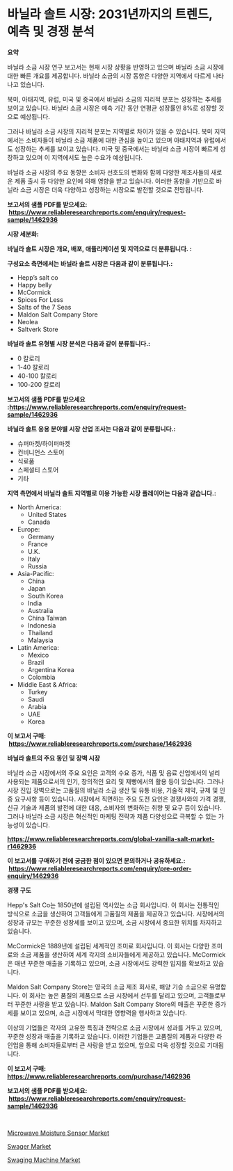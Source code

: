 <p><h1>바닐라 솔트 시장: 2031년까지의 트렌드, 예측 및 경쟁 분석</h1></p><p><strong>요약</strong></p>
<p><p>바닐라 소금 시장 연구 보고서는 현재 시장 상황을 반영하고 있으며 바닐라 소금 시장에 대한 빠른 개요를 제공합니다. 바닐라 소금의 시장 동향은 다양한 지역에서 다르게 나타나고 있습니다.</p><p>북미, 아태지역, 유럽, 미국 및 중국에서 바닐라 소금의 지리적 분포는 성장하는 추세를 보이고 있습니다. 바닐라 소금 시장은 예측 기간 동안 연평균 성장률인 8%로 성장할 것으로 예상됩니다.</p><p>그러나 바닐라 소금 시장의 지리적 분포는 지역별로 차이가 있을 수 있습니다. 북미 지역에서는 소비자들이 바닐라 소금 제품에 대한 관심을 높이고 있으며 아태지역과 유럽에서도 성장하는 추세를 보이고 있습니다. 미국 및 중국에서는 바닐라 소금 시장이 빠르게 성장하고 있으며 이 지역에서도 높은 수요가 예상됩니다.</p><p>바닐라 소금 시장의 주요 동향은 소비자 선호도의 변화와 함께 다양한 제조사들의 새로운 제품 출시 등 다양한 요인에 의해 영향을 받고 있습니다. 이러한 동향을 기반으로 바닐라 소금 시장은 더욱 다양하고 성장하는 시장으로 발전할 것으로 전망됩니다.</p></p>
<p><strong>보고서의 샘플 PDF를 받으세요: &nbsp;<a href="https://www.reliableresearchreports.com/enquiry/request-sample/1462936">https://www.reliableresearchreports.com/enquiry/request-sample/1462936</a></strong></p>
<p><strong>시장 세분화:</strong></p>
<p><strong> 바닐라 솔트 시장은 개요, 배포, 애플리케이션 및 지역으로 더 분류됩니다. :</strong></p>
<p><strong>구성요소 측면에서는 바닐라 솔트 시장은 다음과 같이 분류됩니다.:</strong></p>
<p><ul><li>Hepp’s salt co</li><li>Happy belly</li><li>McCormick</li><li>Spices For Less</li><li>Salts of the 7 Seas</li><li>Maldon Salt Company Store</li><li>Neolea</li><li>Saltverk Store</li></ul></p>
<p><strong> 바닐라 솔트 유형별 시장 분석은 다음과 같이 분류됩니다.:</strong></p>
<p><ul><li>0 칼로리</li><li>1-40 칼로리</li><li>40-100 칼로리</li><li>100-200 칼로리</li></ul></p>
<p><strong>보고서의 샘플 PDF를 받으세요 :<a href="https://www.reliableresearchreports.com/enquiry/request-sample/1462936">https://www.reliableresearchreports.com/enquiry/request-sample/1462936</a></strong></p>
<p><strong> 바닐라 솔트 응용 분야별 시장 산업 조사는 다음과 같이 분류됩니다.:</strong></p>
<p><ul><li>슈퍼마켓/하이퍼마켓</li><li>컨비니언스 스토어</li><li>식료품</li><li>스페셜티 스토어</li><li>기타</li></ul></p>
<p><strong>지역 측면에서 바닐라 솔트 지역별로 이용 가능한 시장 플레이어는 다음과 같습니다.:</strong></p>
<p><ul>
    <li>
        North America:
        <ul>
            <li>United States</li>
            <li>Canada</li>
        </ul>
    </li>
    <li>
        Europe:
        <ul>
            <li>Germany</li>
            <li>France</li>
            <li>U.K.</li>
            <li>Italy</li>
            <li>Russia</li>
        </ul>
    </li>
    <li>
        Asia-Pacific:
        <ul>
            <li>China</li>
            <li>Japan</li>
            <li>South Korea</li>
            <li>India</li>
            <li>Australia</li>
            <li>China Taiwan</li>
            <li>Indonesia</li>
            <li>Thailand</li>
            <li>Malaysia</li>
        </ul>
    </li>
    <li>
        Latin America:
        <ul>
            <li>Mexico</li>
            <li>Brazil</li>
            <li>Argentina Korea</li>
            <li>Colombia</li>
        </ul>
    </li>
    <li>
        Middle East & Africa:
        <ul>
            <li>Turkey</li>
            <li>Saudi</li>
            <li>Arabia</li>
            <li>UAE</li>
            <li>Korea</li>
        </ul>
    </li>
    </ul></p>
<p><strong>이 보고서 구매: &nbsp;<a href="https://www.reliableresearchreports.com/purchase/1462936">https://www.reliableresearchreports.com/purchase/1462936</a></strong></p>
<p><strong>바닐라 솔트의 주요 동인 및 장벽 시장</strong></p>
<p><p>바닐라 소금 시장에서의 주요 요인은 고객의 수요 증가, 식품 및 음료 산업에서의 널리 사용되는 제품으로서의 인기, 창의적인 요리 및 제빵에서의 활용 등이 있습니다. 그러나 시장 진입 장벽으로는 고품질의 바닐라 소금 생산 및 유통 비용, 기술적 제약, 규제 및 인증 요구사항 등이 있습니다. 시장에서 직면하는 주요 도전 요인은 경쟁사와의 가격 경쟁, 신규 기술과 제품의 발전에 대한 대응, 소비자의 변화하는 취향 및 요구 등이 있습니다. 그러나 바닐라 소금 시장은 혁신적인 마케팅 전략과 제품 다양성으로 극복할 수 있는 가능성이 있습니다.</p></p>
<p><strong><a href="https://www.reliableresearchreports.com/global-vanilla-salt-market-r1462936">https://www.reliableresearchreports.com/global-vanilla-salt-market-r1462936</a></strong></p>
<p><strong>이 보고서를 구매하기 전에 궁금한 점이 있으면 문의하거나 공유하세요.: &nbsp;<a href="https://www.reliableresearchreports.com/enquiry/pre-order-enquiry/1462936">https://www.reliableresearchreports.com/enquiry/pre-order-enquiry/1462936</a></strong></p>
<p><strong>경쟁 구도</strong></p>
<p><p>Hepp's Salt Co는 1850년에 설립된 역사있는 소금 회사입니다. 이 회사는 전통적인 방식으로 소금을 생산하여 고객들에게 고품질의 제품을 제공하고 있습니다. 시장에서의 성장과 규모는 꾸준한 성장세를 보이고 있으며, 소금 시장에서 중요한 위치를 차지하고 있습니다.</p><p>McCormick은 1889년에 설립된 세계적인 조미료 회사입니다. 이 회사는 다양한 조미료와 소금 제품을 생산하여 세계 각지의 소비자들에게 제공하고 있습니다. McCormick은 매년 꾸준한 매출을 기록하고 있으며, 소금 시장에서도 강력한 입지를 확보하고 있습니다.</p><p>Maldon Salt Company Store는 영국의 소금 제조 회사로, 해양 기승 소금으로 유명합니다. 이 회사는 높은 품질의 제품으로 소금 시장에서 선두를 달리고 있으며, 고객들로부터 꾸준한 사랑을 받고 있습니다. Maldon Salt Company Store의 매출은 꾸준한 증가세를 보이고 있으며, 소금 시장에서 막대한 영향력을 행사하고 있습니다.</p><p>이상의 기업들은 각자의 고유한 특징과 전략으로 소금 시장에서 성과를 거두고 있으며, 꾸준한 성장과 매출을 기록하고 있습니다. 이러한 기업들은 고품질의 제품과 다양한 라인업을 통해 소비자들로부터 큰 사랑을 받고 있으며, 앞으로 더욱 성장할 것으로 기대됩니다.</p></p>
<p><strong>이 보고서 구매: &nbsp; <a href="https://www.reliableresearchreports.com/purchase/1462936">https://www.reliableresearchreports.com/purchase/1462936</a></strong></p>
<p><strong>보고서의 샘플 PDF를 받으세요: &nbsp;<a href="https://www.reliableresearchreports.com/enquiry/request-sample/1462936">https://www.reliableresearchreports.com/enquiry/request-sample/1462936</a></strong><strong></strong></p>
<p>&nbsp;</p>
<p><p><a href="https://github.com/jsmusil/Market-Research-Report-List-2/blob/main/microwave-moisture-sensor-market.md">Microwave Moisture Sensor Market</a></p><p><a href="https://github.com/yemakinde/Market-Research-Report-List-2/blob/main/swager-market.md">Swager Market</a></p><p><a href="https://github.com/Alonsoolds3wq1d81czn8rbol/Market-Research-Report-List-2/blob/main/swaging-machine-market.md">Swaging Machine Market</a></p></p>